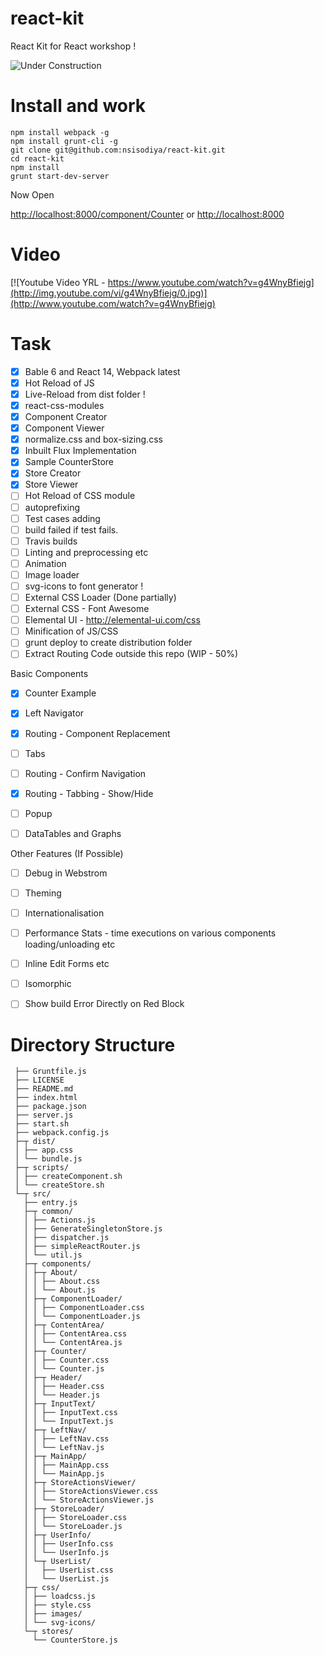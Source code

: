 # react-kit
React Kit for React workshop !

![Under Construction](http://s29.postimg.org/71vwj0gef/under_Construction.gif)

# Install and work
```
npm install webpack -g
npm install grunt-cli -g
git clone git@github.com:nsisodiya/react-kit.git
cd react-kit
npm install
grunt start-dev-server
```

Now Open

[http://localhost:8000/component/Counter](http://localhost:8000/component/Counter)
or
[http://localhost:8000](http://localhost:8000)

# Video
[![Youtube Video YRL - https://www.youtube.com/watch?v=g4WnyBfiejg](http://img.youtube.com/vi/g4WnyBfiejg/0.jpg)](http://www.youtube.com/watch?v=g4WnyBfiejg)

# Task

- [x] Bable 6 and React 14, Webpack latest
- [x] Hot Reload of JS
- [x] Live-Reload from dist folder !
- [x] react-css-modules
- [x] Component Creator
- [x] Component Viewer
- [x] normalize.css and box-sizing.css
- [x] Inbuilt Flux Implementation
- [x] Sample CounterStore
- [x] Store Creator
- [x] Store Viewer
- [ ] Hot Reload of CSS module
- [ ] autoprefixing
- [ ] Test cases adding
- [ ] build failed if test fails.
- [ ] Travis builds
- [ ] Linting and preprocessing etc
- [ ] Animation
- [ ] Image loader
- [ ] svg-icons to font generator !
- [ ] External CSS Loader (Done partially)
- [ ] External CSS - Font Awesome
- [ ] Elemental UI - http://elemental-ui.com/css
- [ ] Minification of JS/CSS
- [ ] grunt deploy to create distribution folder
- [ ] Extract Routing Code outside this repo (WIP - 50%)

Basic Components

- [x] Counter Example
- [x] Left Navigator
- [x] Routing - Component Replacement
- [ ] Tabs
- [ ] Routing - Confirm Navigation
- [x] Routing - Tabbing - Show/Hide
- [ ] Popup
- [ ] DataTables and Graphs


Other Features (If Possible)
- [ ] Debug in Webstrom
- [ ] Theming
- [ ] Internationalisation
- [ ] Performance Stats - time executions on various components loading/unloading etc
- [ ] Inline Edit Forms etc
- [ ] Isomorphic
- [ ] Show build Error Directly on Red Block


# Directory Structure

```
 ├── Gruntfile.js
 ├── LICENSE
 ├── README.md
 ├── index.html
 ├── package.json
 ├── server.js
 ├── start.sh
 ├── webpack.config.js
 ├─┬ dist/
 │ ├── app.css
 │ └── bundle.js
 ├─┬ scripts/
 │ ├── createComponent.sh
 │ └── createStore.sh
 └─┬ src/
   ├── entry.js
   ├─┬ common/
   │ ├── Actions.js
   │ ├── GenerateSingletonStore.js
   │ ├── dispatcher.js
   │ ├── simpleReactRouter.js
   │ └── util.js
   ├─┬ components/
   │ ├─┬ About/
   │ │ ├── About.css
   │ │ └── About.js
   │ ├─┬ ComponentLoader/
   │ │ ├── ComponentLoader.css
   │ │ └── ComponentLoader.js
   │ ├─┬ ContentArea/
   │ │ ├── ContentArea.css
   │ │ └── ContentArea.js
   │ ├─┬ Counter/
   │ │ ├── Counter.css
   │ │ └── Counter.js
   │ ├─┬ Header/
   │ │ ├── Header.css
   │ │ └── Header.js
   │ ├─┬ InputText/
   │ │ ├── InputText.css
   │ │ └── InputText.js
   │ ├─┬ LeftNav/
   │ │ ├── LeftNav.css
   │ │ └── LeftNav.js
   │ ├─┬ MainApp/
   │ │ ├── MainApp.css
   │ │ └── MainApp.js
   │ ├─┬ StoreActionsViewer/
   │ │ ├── StoreActionsViewer.css
   │ │ └── StoreActionsViewer.js
   │ ├─┬ StoreLoader/
   │ │ ├── StoreLoader.css
   │ │ └── StoreLoader.js
   │ ├─┬ UserInfo/
   │ │ ├── UserInfo.css
   │ │ └── UserInfo.js
   │ └─┬ UserList/
   │   ├── UserList.css
   │   └── UserList.js
   ├─┬ css/
   │ ├── loadcss.js
   │ ├── style.css
   │ ├── images/
   │ └── svg-icons/
   └─┬ stores/
     └── CounterStore.js
```